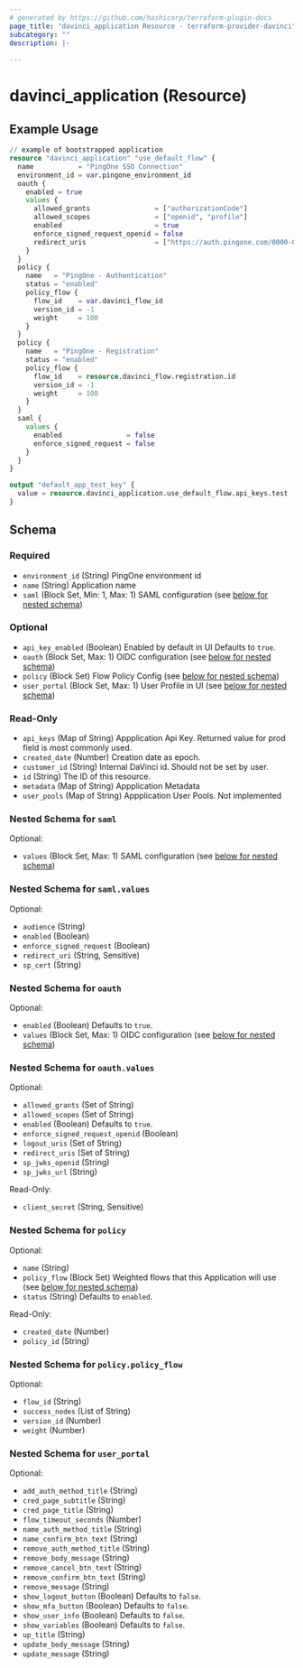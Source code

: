 ```yaml
---
# generated by https://github.com/hashicorp/terraform-plugin-docs
page_title: "davinci_application Resource - terraform-provider-davinci"
subcategory: ""
description: |-
  
---
```


# davinci_application (Resource)



## Example Usage

```terraform
// example of bootstrapped application
resource "davinci_application" "use_default_flow" {
  name           = "PingOne SSO Connection"
  environment_id = var.pingone_environment_id
  oauth {
    enabled = true
    values {
      allowed_grants                = ["authorizationCode"]
      allowed_scopes                = ["openid", "profile"]
      enabled                       = true
      enforce_signed_request_openid = false
      redirect_uris                 = ["https://auth.pingone.com/0000-0000-000/rp/callback/openid_connect"]
    }
  }
  policy {
    name   = "PingOne - Authentication"
    status = "enabled"
    policy_flow {
      flow_id    = var.davinci_flow_id
      version_id = -1
      weight     = 100
    }
  }
  policy {
    name   = "PingOne - Registration"
    status = "enabled"
    policy_flow {
      flow_id    = resource.davinci_flow.registration.id
      version_id = -1
      weight     = 100
    }
  }
  saml {
    values {
      enabled                = false
      enforce_signed_request = false
    }
  }
}

output "default_app_test_key" {
  value = resource.davinci_application.use_default_flow.api_keys.test
}
```

<!-- schema generated by tfplugindocs -->
## Schema

### Required

- `environment_id` (String) PingOne environment id
- `name` (String) Application name
- `saml` (Block Set, Min: 1, Max: 1) SAML configuration (see [below for nested schema](#nestedblock--saml))

### Optional

- `api_key_enabled` (Boolean) Enabled by default in UI Defaults to `true`.
- `oauth` (Block Set, Max: 1) OIDC configuration (see [below for nested schema](#nestedblock--oauth))
- `policy` (Block Set) Flow Policy Config (see [below for nested schema](#nestedblock--policy))
- `user_portal` (Block Set, Max: 1) User Profile in UI (see [below for nested schema](#nestedblock--user_portal))

### Read-Only

- `api_keys` (Map of String) Appplication Api Key. Returned value for prod field is most commonly used.
- `created_date` (Number) Creation date as epoch.
- `customer_id` (String) Internal DaVinci id. Should not be set by user.
- `id` (String) The ID of this resource.
- `metadata` (Map of String) Appplication Metadata
- `user_pools` (Map of String) Appplication User Pools. Not implemented

<a id="nestedblock--saml"></a>
### Nested Schema for `saml`

Optional:

- `values` (Block Set, Max: 1) SAML configuration (see [below for nested schema](#nestedblock--saml--values))

<a id="nestedblock--saml--values"></a>
### Nested Schema for `saml.values`

Optional:

- `audience` (String)
- `enabled` (Boolean)
- `enforce_signed_request` (Boolean)
- `redirect_uri` (String, Sensitive)
- `sp_cert` (String)



<a id="nestedblock--oauth"></a>
### Nested Schema for `oauth`

Optional:

- `enabled` (Boolean) Defaults to `true`.
- `values` (Block Set, Max: 1) OIDC configuration (see [below for nested schema](#nestedblock--oauth--values))

<a id="nestedblock--oauth--values"></a>
### Nested Schema for `oauth.values`

Optional:

- `allowed_grants` (Set of String)
- `allowed_scopes` (Set of String)
- `enabled` (Boolean) Defaults to `true`.
- `enforce_signed_request_openid` (Boolean)
- `logout_uris` (Set of String)
- `redirect_uris` (Set of String)
- `sp_jwks_openid` (String)
- `sp_jwks_url` (String)

Read-Only:

- `client_secret` (String, Sensitive)



<a id="nestedblock--policy"></a>
### Nested Schema for `policy`

Optional:

- `name` (String)
- `policy_flow` (Block Set) Weighted flows that this Application will use (see [below for nested schema](#nestedblock--policy--policy_flow))
- `status` (String) Defaults to `enabled`.

Read-Only:

- `created_date` (Number)
- `policy_id` (String)

<a id="nestedblock--policy--policy_flow"></a>
### Nested Schema for `policy.policy_flow`

Optional:

- `flow_id` (String)
- `success_nodes` (List of String)
- `version_id` (Number)
- `weight` (Number)



<a id="nestedblock--user_portal"></a>
### Nested Schema for `user_portal`

Optional:

- `add_auth_method_title` (String)
- `cred_page_subtitle` (String)
- `cred_page_title` (String)
- `flow_timeout_seconds` (Number)
- `name_auth_method_title` (String)
- `name_confirm_btn_text` (String)
- `remove_auth_method_title` (String)
- `remove_body_message` (String)
- `remove_cancel_btn_text` (String)
- `remove_confirm_btn_text` (String)
- `remove_message` (String)
- `show_logout_button` (Boolean) Defaults to `false`.
- `show_mfa_button` (Boolean) Defaults to `false`.
- `show_user_info` (Boolean) Defaults to `false`.
- `show_variables` (Boolean) Defaults to `false`.
- `up_title` (String)
- `update_body_message` (String)
- `update_message` (String)


